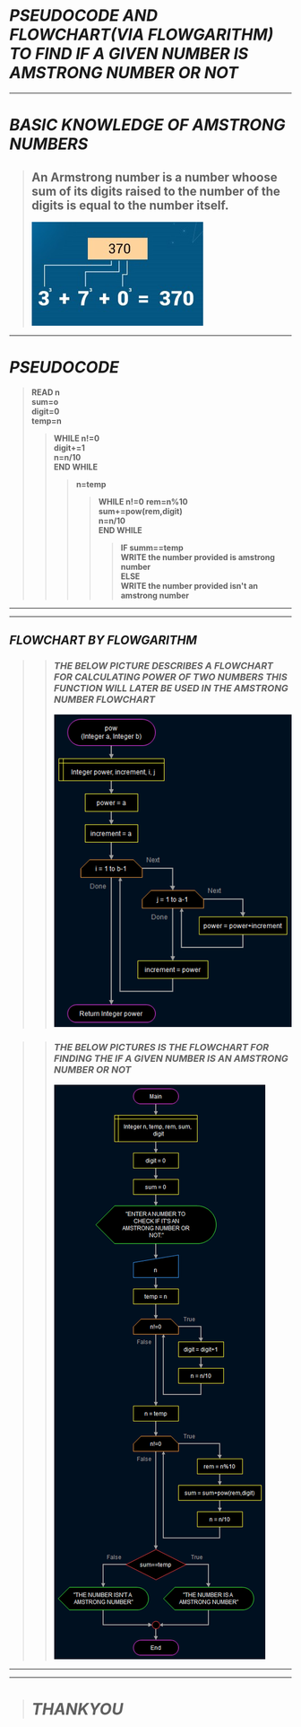 # **_PSEUDOCODE AND FLOWCHART(VIA FLOWGARITHM) TO FIND IF A GIVEN NUMBER IS AMSTRONG NUMBER OR NOT_**
---
# **_BASIC KNOWLEDGE OF AMSTRONG NUMBERS_**
> ## **An Armstrong number is a number whoose sum of its digits raised to the number of the digits is equal to the number itself.**
> ![example](ex.png)
---
# _**PSEUDOCODE**_

> **READ n**  
> **sum=o**  
> **digit=0**  
> **temp=n**  
> >**WHILE n!=0**  
>   **digit+=1**  
> **n=n/10**  
>  > **END WHILE**  
>  >>**n=temp**  
> >>>**WHILE n!=0**
> **rem=n%10**  
> **sum+=pow(rem,digit)**  
> **n=n/10**  
> **END WHILE**   
> >>>>**IF summ==temp**  
> **WRITE the number provided is amstrong number**    
> >>>>**ELSE**  
> **WRITE the number provided isn't an amstrong number**    
---
---  

 ## **_FLOWCHART BY FLOWGARITHM_**
 >> ### **_THE BELOW PICTURE DESCRIBES A FLOWCHART FOR CALCULATING POWER OF TWO NUMBERS THIS FUNCTION WILL LATER BE USED IN THE AMSTRONG NUMBER FLOWCHART_**
 >> ![pow func](pow.png)  
   
   >> ### **_THE BELOW PICTURES IS THE FLOWCHART FOR FINDING THE IF A GIVEN NUMBER IS AN AMSTRONG NUMBER OR NOT_**  
   >> ![main](main.png)  
   ---
   ---
     
        
  > # **_THANKYOU_**
